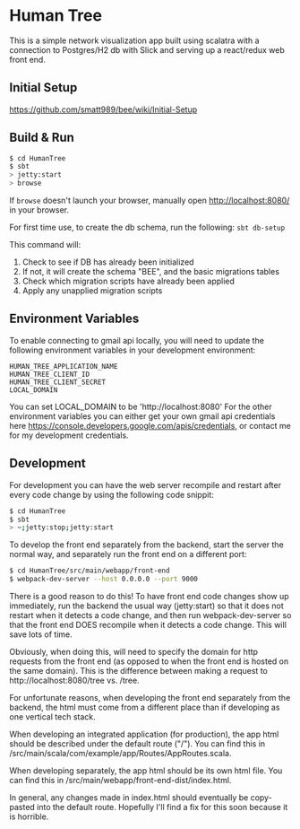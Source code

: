 # Human Tree #

This is a simple network visualization app built using scalatra with a connection to Postgres/H2 db with Slick and serving up a react/redux web front end.

## Initial Setup

https://github.com/smatt989/bee/wiki/Initial-Setup

## Build & Run ##

```sh
$ cd HumanTree
$ sbt
> jetty:start
> browse
```

If `browse` doesn't launch your browser, manually open [http://localhost:8080/](http://localhost:8080/) in your browser.

For first time use, to create the db schema, run the following:
 ```sbt db-setup```

This command will:
1. Check to see if DB has already been initialized
2. If not, it will create the schema "BEE", and the basic migrations tables
3. Check which migration scripts have already been applied
4. Apply any unapplied migration scripts

## Environment Variables ##

To enable connecting to gmail api locally, you will need to update the following environment variables in your development environment:
```
HUMAN_TREE_APPLICATION_NAME
HUMAN_TREE_CLIENT_ID
HUMAN_TREE_CLIENT_SECRET
LOCAL_DOMAIN
```

You can set LOCAL_DOMAIN to be 'http://localhost:8080'
For the other environment variables you can either get your own gmail api credentials here https://console.developers.google.com/apis/credentials, or contact me for my development credentials.

## Development ##

For development you can have the web server recompile and restart after every code change by using the following code snippit:

```sh
$ cd HumanTree
$ sbt
> ~;jetty:stop;jetty:start
```

To develop the front end separately from the backend, start the server the normal way, and separately run the front end on a different port:

```sh
$ cd HumanTree/src/main/webapp/front-end
$ webpack-dev-server --host 0.0.0.0 --port 9000
```

There is a good reason to do this!  To have front end code changes show up immediately, run the backend the usual way (jetty:start) so that it does not restart when it detects a code change, and then run webpack-dev-server so that the front end DOES recompile when it detects a code change.  This will save lots of time.

Obviously, when doing this, will need to specify the domain for http requests from the front end (as opposed to when the front end is hosted on the same domain).  This is the difference between making a request to http://localhost:8080/tree vs. /tree.

For unfortunate reasons, when developing the front end separately from the backend, the html must come from a different place than if developing as one vertical tech stack.

When developing an integrated application (for production), the app html should be described under the default route ("/").  You can find this in /src/main/scala/com/example/app/Routes/AppRoutes.scala.

When developing separately, the app html should be its own html file.  You can find this in /src/main/webapp/front-end-dist/index.html.

In general, any changes made in index.html should eventually be copy-pasted into the default route.  Hopefully I'll find a fix for this soon because it is horrible.



